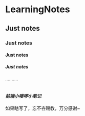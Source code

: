 # LearningNotes

## Just notes

### Just notes

#### Just notes

##### Just notes

###### ..........

#### *前端小喽啰小笔记*
如果瞎写了，忘不吝赐教，万分感谢~